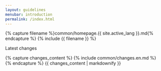 ```yaml
---
layout: guidelines
menubar: introduction
permalink: /index.html
---
```


{% capture filename %}common/homepage.{{ site.active_lang }}.md{% endcapture %}
{% include {{ filename }} %}

<article class="message">
  <div class="message-header">
    <p>Latest changes</p>
  </div>
  <div class="message-body">
    {% capture changes_content %}
      {% include common/changes.en.md %}
    {% endcapture %}
    {{ changes_content | markdownify }}
   </div>
</article>
